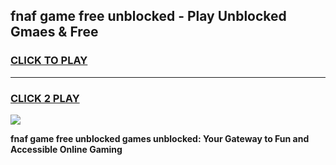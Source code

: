 
## fnaf game free unblocked - Play Unblocked Gmaes & Free
<h3>
<a href="https://news.freeplayer.one?title=fnaf_game_free_unblocked&ref=16F">CLICK TO PLAY</a></h3>
<hr>

<h3>
<a href="https://news.freeplayer.one?title=fnaf_game_free_unblocked&ref=16F">CLICK 2 PLAY</a>
  
</h3>

<a href="https://news.freeplayer.one?title=fnaf_game_free_unblocked&ref=16F/"><img src="https://clearcache.store/games.png"></a>


**fnaf game free unblocked games unblocked: Your Gateway to Fun and Accessible Online Gaming**
